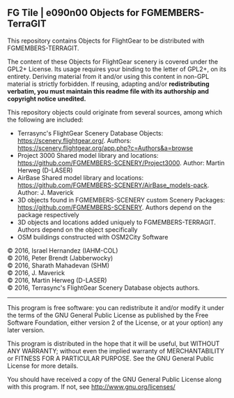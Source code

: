 FG Tile |  e090n00  Objects for FGMEMBERS-TerraGIT
---------------------------------------------

This repository contains Objects for FlightGear to be distributed with FGMEMBERS-TERRAGIT.

The content of these Objects for FlightGear scenery is covered under the GPL2+ License. Its usage requires your binding to the letter of GPL2+, on its entirety. Deriving material from it and/or using this content in non-GPL material is strictly forbidden. If reusing, adapting and/or __redistributing verbatim, you must maintain this readme file with its authorship and copyright notice unedited.__

This repository objects could originate from several sources, among which the following are included:

* Terrasync's FlightGear Scenery Database Objects: https://scenery.flightgear.org/. Authors: https://scenery.flightgear.org/app.php?c=Authors&a=browse
* Project 3000 Shared model library and locations: https://github.com/FGMEMBERS-SCENERY/Project3000. Author: Martin Herweg (D-LASER)
* AirBase Shared model library and locations: https://github.com/FGMEMBERS-SCENERY/AirBase_models-pack. Author: J. Maverick
* 3D objects found in FGMEMBERS-SCENERY custom Scenery Packages: https://github.com/FGMEMBERS-SCENERY. Authors depend on the package respectively
* 3D objects and locations added uniquely to FGMEMBERS-TERRAGIT. Authors depend on the object specifically
* OSM buildings constructed with OSM2City Software

:copyright: 2016, Israel Hernandez (IAHM-COL) <br>
:copyright: 2016, Peter Brendt (Jabberwocky)  <br>
:copyright: 2016, Sharath Mahadevan (SHM)<br>
:copyright: 2016, J. Maverick<br>
:copyright: 2016, Martin Herweg (D-LASER)<br>
:copyright: 2016, Terrasync's FlightGear Scenery Database objects authors.

****

This program is free software: you can redistribute it and/or modify
it under the terms of the GNU General Public License as published by
the Free Software Foundation, either version 2 of the License, or
at your option) any later version.

This program is distributed in the hope that it will be useful,
but WITHOUT ANY WARRANTY; without even the implied warranty of
MERCHANTABILITY or FITNESS FOR A PARTICULAR PURPOSE.  See the
GNU General Public License for more details.

You should have received a copy of the GNU General Public License
along with this program.  If not, see <http://www.gnu.org/licenses/>
